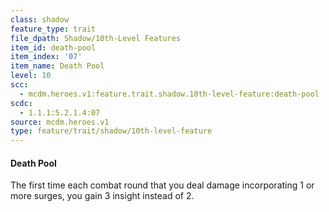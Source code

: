 ```yaml
---
class: shadow
feature_type: trait
file_dpath: Shadow/10th-Level Features
item_id: death-pool
item_index: '07'
item_name: Death Pool
level: 10
scc:
  - mcdm.heroes.v1:feature.trait.shadow.10th-level-feature:death-pool
scdc:
  - 1.1.1:5.2.1.4:07
source: mcdm.heroes.v1
type: feature/trait/shadow/10th-level-feature
---
```


#### Death Pool

The first time each combat round that you deal damage incorporating 1 or more surges, you gain 3 insight instead of 2.

